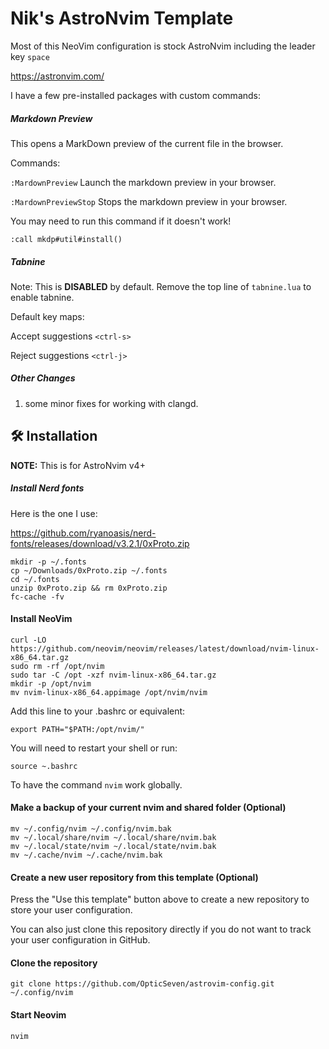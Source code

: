 # Nik's AstroNvim Template

Most of this NeoVim configuration is stock AstroNvim including the leader key `space`

https://astronvim.com/

I have a few pre-installed packages with custom commands:

##### Markdown Preview

This opens a MarkDown preview of the current file in the browser.

Commands:

`:MardownPreview` Launch the markdown preview in your browser.

`:MardownPreviewStop` Stops the markdown preview in your browser.

You may need to run this command if it doesn't work!
```
:call mkdp#util#install()
```

##### Tabnine
Note: This is __DISABLED__ by default. Remove the top line of `tabnine.lua` to enable tabnine.

Default key maps:

Accept suggestions `<ctrl-s>`

Reject suggestions `<ctrl-j>`

##### Other Changes
1. some minor fixes for working with clangd.

## 🛠️ Installation

**NOTE:** This is for AstroNvim v4+

##### Install Nerd fonts 

Here is the one I use:

https://github.com/ryanoasis/nerd-fonts/releases/download/v3.2.1/0xProto.zip

```
mkdir -p ~/.fonts
cp ~/Downloads/0xProto.zip ~/.fonts
cd ~/.fonts
unzip 0xProto.zip && rm 0xProto.zip
fc-cache -fv
```

#### Install NeoVim
```
curl -LO https://github.com/neovim/neovim/releases/latest/download/nvim-linux-x86_64.tar.gz
sudo rm -rf /opt/nvim
sudo tar -C /opt -xzf nvim-linux-x86_64.tar.gz
mkdir -p /opt/nvim
mv nvim-linux-x86_64.appimage /opt/nvim/nvim
```
Add this line to your .bashrc or equivalent:
```
export PATH="$PATH:/opt/nvim/"
```
You will need to restart your shell or run:
```
source ~.bashrc
```
To have the command `nvim` work globally.

#### Make a backup of your current nvim and shared folder (Optional)

```shell
mv ~/.config/nvim ~/.config/nvim.bak
mv ~/.local/share/nvim ~/.local/share/nvim.bak
mv ~/.local/state/nvim ~/.local/state/nvim.bak
mv ~/.cache/nvim ~/.cache/nvim.bak
```

#### Create a new user repository from this template (Optional)

Press the "Use this template" button above to create a new repository to store your user configuration.

You can also just clone this repository directly if you do not want to track your user configuration in GitHub.

#### Clone the repository

```shell
git clone https://github.com/OpticSeven/astrovim-config.git ~/.config/nvim
```

#### Start Neovim

```shell
nvim
```
